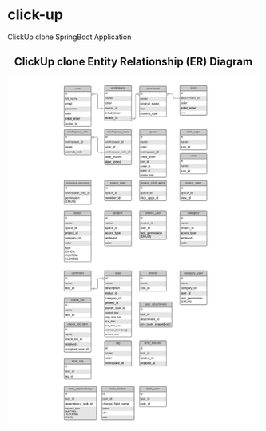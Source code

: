 # click-up
ClickUp clone SpringBoot Application

<h2 align="center">ClickUp clone Entity Relationship (ER) Diagram</h2>

![atm-control-system](click_up.png)
